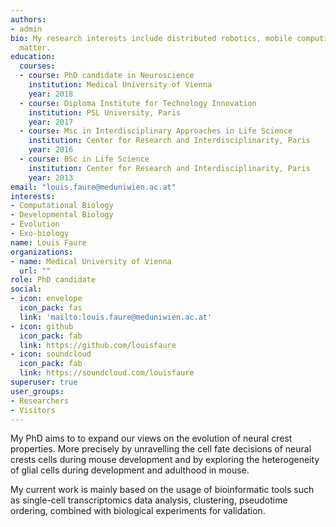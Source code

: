 ```yaml
---
authors:
- admin
bio: My research interests include distributed robotics, mobile computing and programmable
  matter.
education:
  courses:
  - course: PhD candidate in Neuroscience
    institution: Medical University of Vienna
    year: 2018
  - course: Diploma Institute for Technology Innovation
    institution: PSL University, Paris
    year: 2017
  - course: Msc in Interdisciplinary Approaches in Life Science
    institution: Center for Research and Interdisciplinarity, Paris
    year: 2016
  - course: BSc in Life Science
    institution: Center for Research and Interdisciplinarity, Paris
    year: 2013
email: "louis.faure@meduniwien.ac.at"
interests:
- Computational Biology
- Developmental Biology
- Evolution
- Exo-biology
name: Louis Faure
organizations:
- name: Medical University of Vienna
  url: ""
role: PhD candidate
social:
- icon: envelope
  icon_pack: fas
  link: 'mailto:louis.faure@meduniwien.ac.at'
- icon: github
  icon_pack: fab
  link: https://github.com/louisfaure
- icon: soundcloud
  icon_pack: fab
  link: https://soundcloud.com/louisfaure
superuser: true
user_groups:
- Researchers
- Visitors
---
```


My PhD aims to to expand our views on the evolution of neural crest properties. More precisely by unravelling the cell fate decisions of neural crests cells during mouse development and by exploring the heterogeneity of glial cells during development and adulthood in mouse. 

My current work is mainly based on the usage of bioinformatic tools such as single-cell transcriptomics data analysis, clustering, pseudotime ordering, combined with biological experiments for validation.
